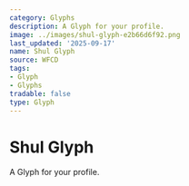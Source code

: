 ```yaml
---
category: Glyphs
description: A Glyph for your profile.
image: ../images/shul-glyph-e2b66d6f92.png
last_updated: '2025-09-17'
name: Shul Glyph
source: WFCD
tags:
- Glyph
- Glyphs
tradable: false
type: Glyph
---
```


# Shul Glyph

A Glyph for your profile.

